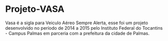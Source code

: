 # Projeto-VASA
Vasa é a sigla para Veiculo Aéreo Sempre Alerta, esse foi um projeto desenvolvido no período de 2014 a 2015 pelo Instituto Federal do Tocantins - Campus Palmas em parceria com a prefeitura da cidade de Palmas.
